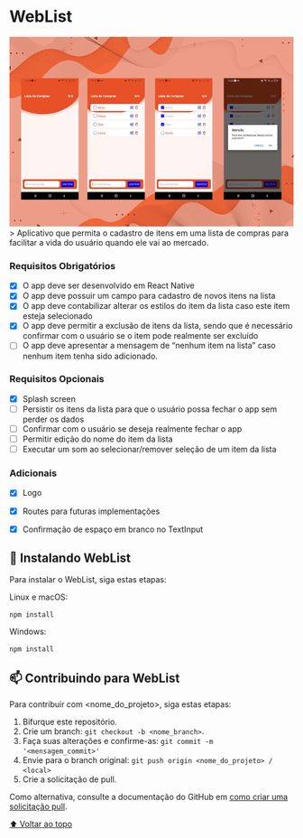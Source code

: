 # WebList

<center>
<img src="./assets/bkgreadme.png" alt="exemplo imagem">
</center>
> Aplicativo que permita o cadastro de itens em uma lista de compras para facilitar a vida do usuário quando ele vai ao mercado.


### Requisitos Obrigatórios

- [x] O app deve ser desenvolvido em React Native
- [x] O app deve possuir um campo para cadastro de novos itens na lista
- [x] O app deve contabilizar alterar os estilos do item da lista caso este item esteja selecionado
- [x] O app deve permitir a exclusão de itens da lista, sendo que é necessário confirmar com o usuário se o item pode realmente ser excluído
- [ ] O app deve apresentar a mensagem de “nenhum item na lista” caso nenhum item tenha sido adicionado.

### Requisitos Opcionais

- [x] Splash screen
- [ ] Persistir os itens da lista para que o usuário possa fechar o app sem perder os dados
- [ ] Confirmar com o usuário se deseja realmente fechar o app
- [ ] Permitir edição do nome do item da lista
- [ ] Executar um som ao selecionar/remover seleção de um item da lista

### Adicionais 

- [x] Logo
- [x] Routes para futuras implementações
- [x] Confirmação de espaço em branco no TextInput


## 🚀 Instalando WebList

Para instalar o WebList, siga estas etapas:

Linux e macOS:
```
npm install
```

Windows:
```
npm install
```

## 📫 Contribuindo para WebList
<!---Se o seu README for longo ou se você tiver algum processo ou etapas específicas que deseja que os contribuidores sigam, considere a criação de um arquivo CONTRIBUTING.md separado--->
Para contribuir com <nome_do_projeto>, siga estas etapas:

1. Bifurque este repositório.
2. Crie um branch: `git checkout -b <nome_branch>`.
3. Faça suas alterações e confirme-as: `git commit -m '<mensagem_commit>'`
4. Envie para o branch original: `git push origin <nome_do_projeto> / <local>`
5. Crie a solicitação de pull.

Como alternativa, consulte a documentação do GitHub em [como criar uma solicitação pull](https://help.github.com/en/github/collaborating-with-issues-and-pull-requests/creating-a-pull-request).


[⬆ Voltar ao topo](WebList)<br>
